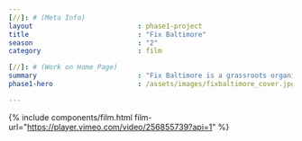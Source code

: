 ```yaml
---
[//]: # (Meta Info)
layout							: phase1-project
title							: "Fix Baltimore"
season 							: "2"
category						: film

[//]: # (Work on Home Page)
summary                         : "Fix Baltimore is a grassroots organization that fixes potholes and cleans up community spaces for vegetation and gardening throughout Baltimore City"
phase1-hero                     : /assets/images/fixbaltimore_cover.jpg

---
```

{% include components/film.html film-url="https://player.vimeo.com/video/256855739?api=1" %}
